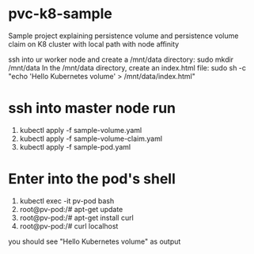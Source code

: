 # pvc-k8-sample
Sample project explaining persistence volume and  persistence volume claim on K8 cluster with local path with node affinity

ssh into ur worker node and create a /mnt/data directory:
sudo mkdir /mnt/data
In the /mnt/data directory, create an index.html file:
sudo sh -c "echo 'Hello Kubernetes volume' > /mnt/data/index.html"

# ssh into master node run
1. kubectl apply -f sample-volume.yaml
2. kubectl apply -f sample-volume-claim.yaml
3. kubectl apply -f sample-pod.yaml
# Enter into the pod's shell
1. kubectl exec -it pv-pod bash
2. root@pv-pod:/# apt-get update
3. root@pv-pod:/# apt-get install curl
4. root@pv-pod:/# curl localhost

you should see "Hello Kubernetes volume" as output
